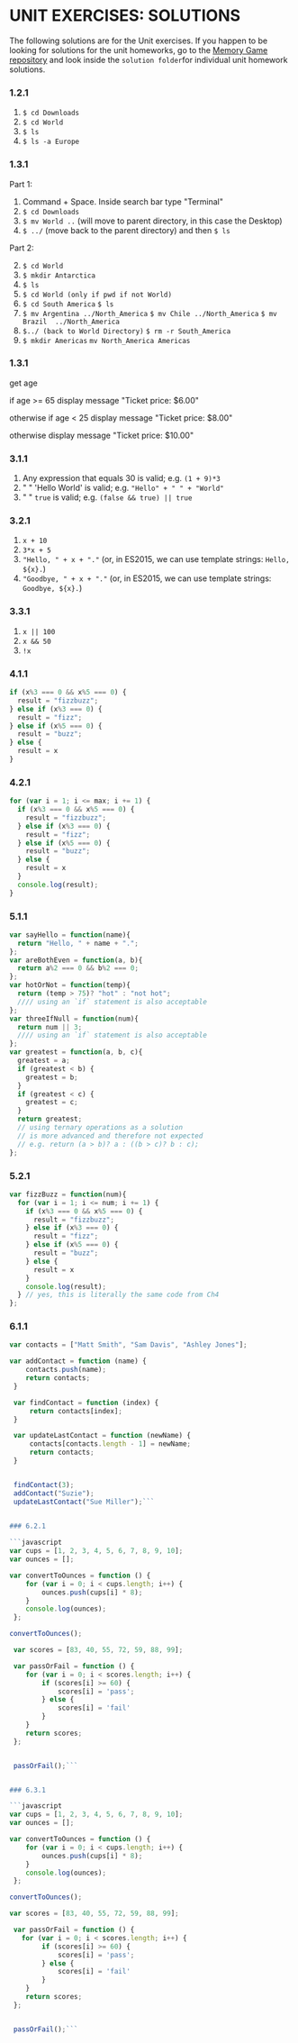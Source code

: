 # UNIT EXERCISES: SOLUTIONS

The following solutions are for the Unit exercises. If you happen to be looking for solutions for the unit homeworks, go to the [Memory Game repository](https://github.com/jeannyvaidya/wdi-fundamentals-memorygame) and look inside the `solution folder`for individual unit homework solutions.

### 1.2.1
1. `$ cd Downloads`
2. `$ cd World`
3. `$ ls`
4. `$ ls -a Europe`

### 1.3.1

Part 1: 

1. Command + Space. Inside search bar type "Terminal"
2. `$ cd Downloads`
2. `$ mv World ..` (will move to parent directory, in this case the Desktop)
3. `$ ../` (move back to the parent directory) and then  `$ ls`

Part 2: 

2. `$ cd World`
3. `$ mkdir Antarctica`
4. `$ ls`
5. `$ cd World (only if pwd if not World)`
6. `$ cd South America`
   `$ ls`
7. `$ mv Argentina ../North_America`
   `$ mv Chile ../North_America`
   `$ mv Brazil  ../North_America`
8. `$../ (back to World Directory)`
   `$ rm -r South_America`
9. `$ mkdir Americas`
   `mv North_America Americas`

### 1.3.1

get age

if age >= 65
	display message "Ticket price: $6.00"
	
otherwise if age < 25
	display message "Ticket price: $8.00"
	
otherwise
	display message "Ticket price: $10.00"

### 3.1.1
 1. Any expression that equals 30 is valid; e.g. `(1 + 9)*3`
 2. "                        " 'Hello World' is valid; e.g. `"Hello" + " " + "World"`
 3. "                        " `true` is valid; e.g. `(false && true) || true`

### 3.2.1
  1. `x + 10`
  2. `3*x + 5`
  3. `"Hello, " + x + "."` (or, in ES2015, we can use template strings: ``Hello, ${x}.``)
  4. `"Goodbye, " + x + "."` (or, in ES2015, we can use template strings: ``Goodbye, ${x}.``)

### 3.3.1
  1. `x || 100`
  2. `x && 50`
  3. `!x`

### 4.1.1
```javascript
if (x%3 === 0 && x%5 === 0) {
  result = "fizzbuzz";
} else if (x%3 === 0) {
  result = "fizz";
} else if (x%5 === 0) {
  result = "buzz";
} else {
  result = x
}
```

### 4.2.1

```javascript
for (var i = 1; i <= max; i += 1) {
  if (x%3 === 0 && x%5 === 0) {
    result = "fizzbuzz";
  } else if (x%3 === 0) {
    result = "fizz";
  } else if (x%5 === 0) {
    result = "buzz";
  } else {
    result = x
  }
  console.log(result);
}
```

### 5.1.1

```javascript
var sayHello = function(name){
  return "Hello, " + name + ".";
};
var areBothEven = function(a, b){
  return a%2 === 0 && b%2 === 0;
};
var hotOrNot = function(temp){
  return (temp > 75)? "hot" : "not hot";
  //// using an `if` statement is also acceptable
};
var threeIfNull = function(num){
  return num || 3;
  //// using an `if` statement is also acceptable
};
var greatest = function(a, b, c){
  greatest = a;
  if (greatest < b) {
    greatest = b;
  }
  if (greatest < c) {
    greatest = c;
  }
  return greatest;
  // using ternary operations as a solution
  // is more advanced and therefore not expected
  // e.g. return (a > b)? a : ((b > c)? b : c);
};
```

### 5.2.1

```javascript
var fizzBuzz = function(num){
  for (var i = 1; i <= num; i += 1) {
    if (x%3 === 0 && x%5 === 0) {
      result = "fizzbuzz";
    } else if (x%3 === 0) {
      result = "fizz";
    } else if (x%5 === 0) {
      result = "buzz";
    } else {
      result = x
    }
    console.log(result);
  } // yes, this is literally the same code from Ch4
};
```

### 6.1.1

```javascript
var contacts = ["Matt Smith", "Sam Davis", "Ashley Jones"];

var addContact = function (name) {
    contacts.push(name);
    return contacts;
 }

 var findContact = function (index) {
     return contacts[index];
 }

 var updateLastContact = function (newName) {
     contacts[contacts.length - 1] = newName;
     return contacts;
 }


 findContact(3);
 addContact("Suzie");
 updateLastContact("Sue Miller");```
 

### 6.2.1

```javascript
var cups = [1, 2, 3, 4, 5, 6, 7, 8, 9, 10];
var ounces = [];

var convertToOunces = function () {
	for (var i = 0; i < cups.length; i++) {
		ounces.push(cups[i] * 8);
	}
	console.log(ounces);
 };

convertToOunces();

 var scores = [83, 40, 55, 72, 59, 88, 99];

 var passOrFail = function () {
 	for (var i = 0; i < scores.length; i++) {
 		if (scores[i] >= 60) {
 			scores[i] = 'pass';
 		} else {
 			scores[i] = 'fail'
 		}
 	}
 	return scores;
 };


 passOrFail();```


### 6.3.1

```javascript
var cups = [1, 2, 3, 4, 5, 6, 7, 8, 9, 10];
var ounces = [];

var convertToOunces = function () {
	for (var i = 0; i < cups.length; i++) {
		ounces.push(cups[i] * 8);
	}
	console.log(ounces);
 };

convertToOunces();

var scores = [83, 40, 55, 72, 59, 88, 99];

 var passOrFail = function () {
   for (var i = 0; i < scores.length; i++) {
 		if (scores[i] >= 60) {
 			scores[i] = 'pass';
 		} else {
 			scores[i] = 'fail'
 		}
 	}
 	return scores;
 };


 passOrFail();```
